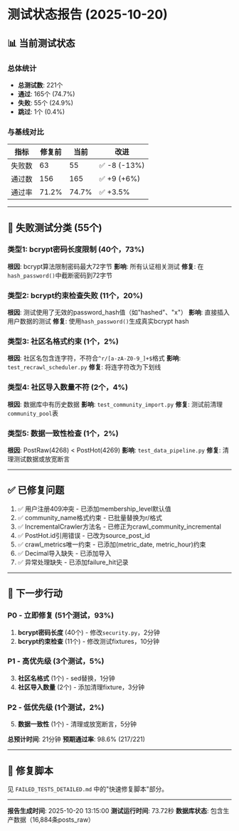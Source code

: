 # 测试状态报告 (2025-10-20)

## 📊 当前测试状态

### 总体统计
- **总测试数**: 221个
- **通过**: 165个 (74.7%)
- **失败**: 55个 (24.9%)
- **跳过**: 1个 (0.4%)

### 与基线对比
| 指标 | 修复前 | 当前 | 改进 |
|------|--------|------|------|
| 失败数 | 63 | 55 | ✅ -8 (-13%) |
| 通过数 | 156 | 165 | ✅ +9 (+6%) |
| 通过率 | 71.2% | 74.7% | ✅ +3.5% |

---

## 🔴 失败测试分类 (55个)

### 类型1: bcrypt密码长度限制 (40个，73%)
**根因**: bcrypt算法限制密码最大72字节
**影响**: 所有认证相关测试
**修复**: 在`hash_password()`中截断密码到72字节

### 类型2: bcrypt约束检查失败 (11个，20%)
**根因**: 测试使用了无效的password_hash值（如"hashed"、"x"）
**影响**: 直接插入用户数据的测试
**修复**: 使用`hash_password()`生成真实bcrypt hash

### 类型3: 社区名格式约束 (1个，2%)
**根因**: 社区名包含连字符，不符合`^r/[a-zA-Z0-9_]+$`格式
**影响**: `test_recrawl_scheduler.py`
**修复**: 将连字符改为下划线

### 类型4: 社区导入数量不符 (2个，4%)
**根因**: 数据库中有历史数据
**影响**: `test_community_import.py`
**修复**: 测试前清理`community_pool`表

### 类型5: 数据一致性检查 (1个，2%)
**根因**: PostRaw(4268) < PostHot(4269)
**影响**: `test_data_pipeline.py`
**修复**: 清理测试数据或放宽断言

---

## ✅ 已修复问题

1. ✅ 用户注册409冲突 - 已添加membership_level默认值
2. ✅ community_name格式约束 - 已批量替换为r/格式
3. ✅ IncrementalCrawler方法名 - 已修正为crawl_community_incremental
4. ✅ PostHot.id引用错误 - 已改为source_post_id
5. ✅ crawl_metrics唯一约束 - 已添加(metric_date, metric_hour)约束
6. ✅ Decimal导入缺失 - 已添加导入
7. ✅ 异常处理缺失 - 已添加failure_hit记录

---

## 🎯 下一步行动

### P0 - 立即修复 (51个测试，93%)
1. **bcrypt密码长度** (40个) - 修改`security.py`，2分钟
2. **bcrypt约束检查** (11个) - 修改测试fixtures，10分钟

### P1 - 高优先级 (3个测试，5%)
3. **社区名格式** (1个) - sed替换，1分钟
4. **社区导入数量** (2个) - 添加清理fixture，3分钟

### P2 - 低优先级 (1个测试，2%)
5. **数据一致性** (1个) - 清理或放宽断言，5分钟

**总预计时间**: 21分钟
**预期通过率**: 98.6% (217/221)

---

## 📝 修复脚本

见 `FAILED_TESTS_DETAILED.md` 中的"快速修复脚本"部分。

---

**报告生成时间**: 2025-10-20 13:15:00
**测试运行时间**: 73.72秒
**数据库状态**: 包含生产数据（16,884条posts_raw）
